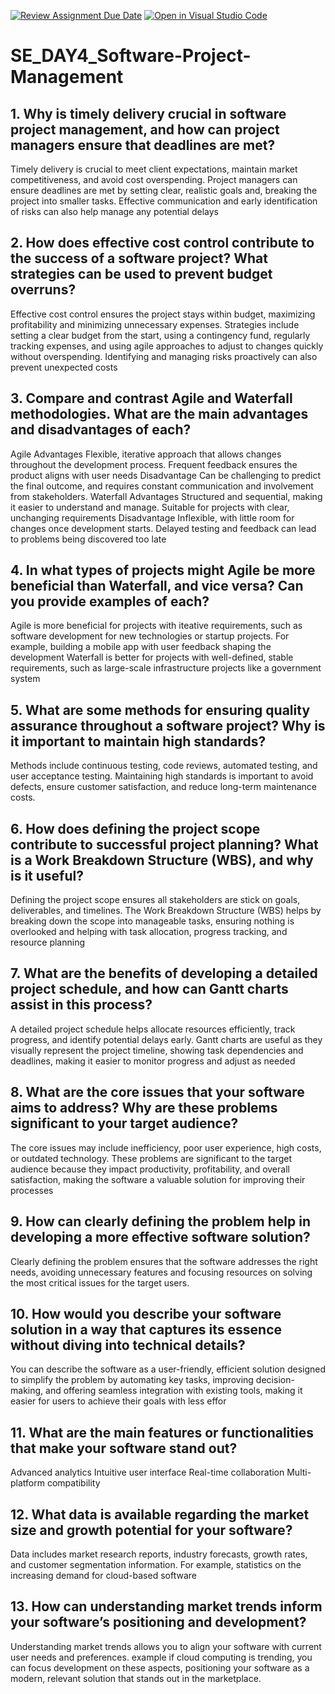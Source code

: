 [![Review Assignment Due Date](https://classroom.github.com/assets/deadline-readme-button-22041afd0340ce965d47ae6ef1cefeee28c7c493a6346c4f15d667ab976d596c.svg)](https://classroom.github.com/a/9pw6JKcu)
[![Open in Visual Studio Code](https://classroom.github.com/assets/open-in-vscode-2e0aaae1b6195c2367325f4f02e2d04e9abb55f0b24a779b69b11b9e10269abc.svg)](https://classroom.github.com/online_ide?assignment_repo_id=17057875&assignment_repo_type=AssignmentRepo)
# SE_DAY4_Software-Project-Management
## 1. Why is timely delivery crucial in software project management, and how can project managers ensure that deadlines are met?
Timely delivery is crucial to meet client expectations, maintain market competitiveness, and avoid cost overspending. Project managers can ensure deadlines are met by setting clear, realistic goals and, breaking the project into smaller tasks. Effective communication and early identification of risks can also help manage any potential delays
## 2. How does effective cost control contribute to the success of a software project? What strategies can be used to prevent budget overruns?
Effective cost control ensures the project stays within budget, maximizing profitability and minimizing unnecessary expenses. Strategies include setting a clear budget from the start, using a contingency fund, regularly tracking expenses, and using agile approaches to adjust to changes quickly without overspending. Identifying and managing risks proactively can also prevent unexpected costs
## 3. Compare and contrast Agile and Waterfall methodologies. What are the main advantages and disadvantages of each?
Agile
Advantages 
Flexible, iterative approach that allows changes throughout the development process. Frequent feedback ensures the product aligns with user needs
Disadvantage 
Can be challenging to predict the final outcome, and requires constant communication and involvement from stakeholders.
Waterfall
Advantages 
Structured and sequential, making it easier to understand and manage. Suitable for projects with clear, unchanging requirements
Disadvantage
Inflexible, with little room for changes once development starts. Delayed testing and feedback can lead to problems being discovered too late
## 4. In what types of projects might Agile be more beneficial than Waterfall, and vice versa? Can you provide examples of each?
Agile is more beneficial for projects with iteative requirements, such as software development for new technologies or startup projects. For example, building a mobile app with user feedback shaping the development
Waterfall is better for projects with well-defined, stable requirements, such as large-scale infrastructure projects  like a government system
## 5. What are some methods for ensuring quality assurance throughout a software project? Why is it important to maintain high standards?
Methods include continuous testing, code reviews, automated testing, and user acceptance testing. Maintaining high standards is important to avoid defects, ensure customer satisfaction, and reduce long-term maintenance costs.
## 6. How does defining the project scope contribute to successful project planning? What is a Work Breakdown Structure (WBS), and why is it useful?
Defining the project scope ensures all stakeholders are stick on goals, deliverables, and timelines. The Work Breakdown Structure (WBS) helps by breaking down the scope into manageable tasks, ensuring nothing is overlooked and helping with task allocation, progress tracking, and resource planning
## 7. What are the benefits of developing a detailed project schedule, and how can Gantt charts assist in this process?
A detailed project schedule helps allocate resources efficiently, track progress, and identify potential delays early. Gantt charts are useful as they visually represent the project timeline, showing task dependencies and deadlines, making it easier to monitor progress and adjust as needed
## 8. What are the core issues that your software aims to address? Why are these problems significant to your target audience?
The core issues may include inefficiency, poor user experience, high costs, or outdated technology. These problems are significant to the target audience because they impact productivity, profitability, and overall satisfaction, making the software a valuable solution for improving their processes
## 9. How can clearly defining the problem help in developing a more effective software solution?
Clearly defining the problem ensures that the software addresses the right needs, avoiding unnecessary features and focusing resources on solving the most critical issues for the target users.
## 10. How would you describe your software solution in a way that captures its essence without diving into technical details?
You can describe the software as a user-friendly, efficient solution designed to simplify the problem by automating key tasks, improving decision-making, and offering seamless integration with existing tools, making it easier for users to achieve their goals with less effor
## 11. What are the main features or functionalities that make your software stand out?
 Advanced analytics
 Intuitive user interface
Real-time collaboration
Multi-platform compatibility
## 12. What data is available regarding the market size and growth potential for your software?
Data includes market research reports, industry forecasts, growth rates, and customer segmentation information. For example, statistics on the increasing demand for cloud-based software 
## 13. How can understanding market trends inform your software’s positioning and development?
Understanding market trends allows you to align your software with current user needs and preferences. example  if cloud computing is trending, you can focus development on these aspects, positioning your software as a modern, relevant solution that stands out in the marketplace.